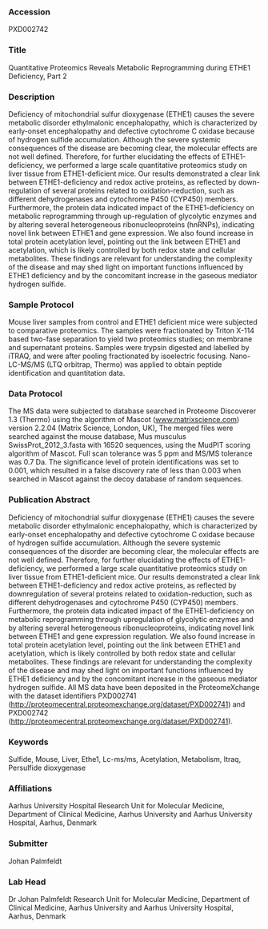 ### Accession
PXD002742

### Title
Quantitative Proteomics Reveals Metabolic Reprogramming during ETHE1 Deficiency, Part 2

### Description
Deficiency of mitochondrial sulfur dioxygenase (ETHE1) causes the severe metabolic disorder ethylmalonic encephalopathy, which is characterized by early-onset encephalopathy and defective cytochrome C oxidase because of hydrogen sulfide accumulation. Although the severe systemic consequences of the disease are becoming clear, the molecular effects are not well defined. Therefore, for further elucidating the effects of ETHE1-deficiency, we performed a large scale quantitative proteomics study on liver tissue from ETHE1-deficient mice. Our results demonstrated a clear link between ETHE1-deficiency and redox active proteins, as reflected by down-regulation of several proteins related to oxidation-reduction, such as different dehydrogenases and cytochrome P450 (CYP450) members. Furthermore, the protein data indicated impact of the ETHE1-deficiency on metabolic reprogramming through up-regulation of glycolytic enzymes and by altering several heterogeneous ribonucleoproteins (hnRNPs), indicating novel link between ETHE1 and gene expression. We also found increase in total protein acetylation level, pointing out the link between ETHE1 and acetylation, which is likely controlled by both redox state and cellular metabolites. These findings are relevant for understanding the complexity of the disease and may shed light on important functions influenced by ETHE1 deficiency and by the concomitant increase in the gaseous mediator hydrogen sulfide.

### Sample Protocol
Mouse liver samples from control and ETHE1 deficient mice were subjected to comparative proteomics. The samples were fractionated by Triton X-114 based two-fase separation to yield two proteomics studies; on membrane and supernatant proteins. Samples were trypsin digested and labelled by iTRAQ, and were after pooling fractionated by isoelectric focusing. Nano-LC-MS/MS (LTQ orbitrap, Thermo) was applied to obtain peptide identification and quantitation data.

### Data Protocol
The MS data were subjected to database searched in Proteome Discoverer 1.3 (Thermo) using the algorithm of Mascot (www.matrixscience.com) version 2.2.04 (Matrix Science, London, UK), The merged files were searched against the mouse database, Mus musculus SwissProt_2012_3.fasta with 16520 sequences, using the MudPIT scoring algorithm of Mascot. Full scan tolerance was 5 ppm and MS/MS tolerance was 0.7 Da. The significance level of protein identifications was set to 0.001, which resulted in a false discovery rate of less than 0.003 when searched in Mascot against the decoy database of random sequences.

### Publication Abstract
Deficiency of mitochondrial sulfur dioxygenase (ETHE1) causes the severe metabolic disorder ethylmalonic encephalopathy, which is characterized by early-onset encephalopathy and defective cytochrome C oxidase because of hydrogen sulfide accumulation. Although the severe systemic consequences of the disorder are becoming clear, the molecular effects are not well defined. Therefore, for further elucidating the effects of ETHE1-deficiency, we performed a large scale quantitative proteomics study on liver tissue from ETHE1-deficient mice. Our results demonstrated a clear link between ETHE1-deficiency and redox active proteins, as reflected by downregulation of several proteins related to oxidation-reduction, such as different dehydrogenases and cytochrome P450 (CYP450) members. Furthermore, the protein data indicated impact of the ETHE1-deficiency on metabolic reprogramming through upregulation of glycolytic enzymes and by altering several heterogeneous ribonucleoproteins, indicating novel link between ETHE1 and gene expression regulation. We also found increase in total protein acetylation level, pointing out the link between ETHE1 and acetylation, which is likely controlled by both redox state and cellular metabolites. These findings are relevant for understanding the complexity of the disease and may shed light on important functions influenced by ETHE1 deficiency and by the concomitant increase in the gaseous mediator hydrogen sulfide. All MS data have been deposited in the ProteomeXchange with the dataset identifiers PXD002741 (http://proteomecentral.proteomexchange.org/dataset/PXD002741) and PXD002742 (http://proteomecentral.proteomexchange.org/dataset/PXD002741).

### Keywords
Sulfide, Mouse, Liver, Ethe1, Lc-ms/ms, Acetylation, Metabolism, Itraq, Persulfide dioxygenase

### Affiliations
Aarhus University Hospital
Research Unit for Molecular Medicine, Department of Clinical Medicine, Aarhus University and Aarhus University Hospital, Aarhus, Denmark

### Submitter
Johan  Palmfeldt

### Lab Head
Dr Johan Palmfeldt
Research Unit for Molecular Medicine, Department of Clinical Medicine, Aarhus University and Aarhus University Hospital, Aarhus, Denmark


